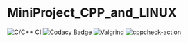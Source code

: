 # MiniProject_CPP_and_LINUX

![C/C++ CI](https://github.com/99002460/MiniProject_CPP_and_LINUX/workflows/C/C++%20CI/badge.svg?branch=main)
[![Codacy Badge](https://api.codacy.com/project/badge/Grade/d2a12fc984034719a52d2624563d0fd0)](https://app.codacy.com/gh/99002460/MiniProject_CPP_and_LINUX?utm_source=github.com&utm_medium=referral&utm_content=99002460/MiniProject_CPP_and_LINUX&utm_campaign=Badge_Grade)
![Valgrind](https://github.com/99002460/MiniProject_CPP_and_LINUX/workflows/Valgrind/badge.svg?branch=main)
![cppcheck-action](https://github.com/99002460/MiniProject_CPP_and_LINUX/workflows/cppcheck-action/badge.svg?branch=main)


